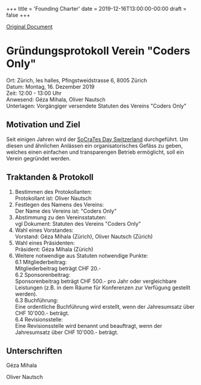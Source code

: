 +++
title = 'Founding Charter'
date = 2019-12-16T13:00:00-00:00
draft = false
+++

[Original Document](../documents/founding-charter.pdf)

# Gründungsprotokoll Verein "Coders Only"

Ort: Zürich, les halles, Pfingstweidstrasse 6, 8005 Zürich  
Datum: Montag, 16. Dezember 2019  
Zeit: 12:00 - 13:00 Uhr  
Anwesend: Géza Mihala, Oliver Nautsch  
Unterlagen: Vorgängiger versendete Statuten des Vereins "Coders Only"  

## Motivation und Ziel

Seit einigen Jahren wird der [SoCraTes Day
Switzerland](https://socrates-day.ch/) durchgeführt.  Um diesen und ähnlichen
Anlässen ein organisatorisches Gefäss zu geben, welches einen einfachen und
transparengen Betrieb ermöglicht, soll ein Verein gegründet werden.

## Traktanden & Protokoll

1. Bestimmen des Protokollanten:  
   Protokollant ist: Oliver Nautsch
2. Festlegen des Namens des Vereins:  
   Der Name des Vereins ist: "Coders Only"
3. Abstimmung zu den Vereinsstatuten:  
   vgl Dokument: Statuten des Vereins "Coders Only"
4. Wahl eines Vorstandes:  
   Vorstand: Géza Mihala (Zürich), Oliver Nautsch (Zürich)
5. Wahl eines Präsidenten:  
   Präsident: Géza Mihala (Zürich)
6. Weitere notwendige aus Statuten notwendige Punkte:  
6.1 Mitgliederbeitrag:  
    Mitgliederbeitrag beträgt CHF 20.-  
6.2 Sponsorenbeitrag:  
    Sponsorenbeitrag beträgt CHF 500.- pro Jahr oder vergleichbare Leistungen (z.B. in dem Räume für Konferenzen zur Verfügung gestellt werden).  
6.3 Buchführung:  
    Eine ordentliche Buchführung wird erstellt, wenn der Jahresumsatz über CHF
   10'000.- beträgt.  
6.4 Revisionsstelle:  
    Eine Revisionsstelle wird benannt und beauftragt, wenn der Jahresumsatz über CHF 10'000.- beträgt.

## Unterschriften

Géza Mihala

Oliver Nautsch

